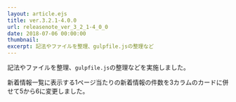 ```yaml
---
layout: article.ejs
title: ver.3.2.1-4.0.0
url: releasenote_ver_3_2_1-4_0_0
date: 2018-07-06 00:00:00
thumbnail: 
excerpt: 記法やファイルを整理、gulpfile.jsの整理など
---
```


記法やファイルを整理、`gulpfile.js`の整理などを実施しました。

新着情報一覧に表示する1ページ当たりの新着情報の件数を3カラムのカードに併せて5から6に変更しました。
